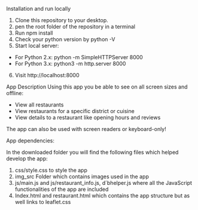 
Installation and run locally


1. Clone this repository to your desktop.
2. pen the root folder of the repository in a terminal
3. Run npm install
4. Check your python version by python -V
5. Start local server:
 - For Python 2.x: python -m SimpleHTTPServer 8000
 - For Python 3.x: python3 -m http.server 8000
6. Visit http://localhost:8000

App Description
Using this app you be able to see on all screen sizes and offline:
- View all restaurants
- View restaurants for a specific district or cuisine
- View details to a restaurant like opening hours and reviews

The app can also be used with screen readers or keyboard-only!

App dependencies:

In the downloaded folder you will find the following files which helped develop the app:
1.	css/style.css to style the app
2.	img_src Folder which contains images used in the app
3.	js/main.js and js/restaurant_info.js, d´bhelper.js where all the JavaScript functionalities of the app are included
4.	Index.html and restaurant.html which contains the app structure but as well links to leaflet.css